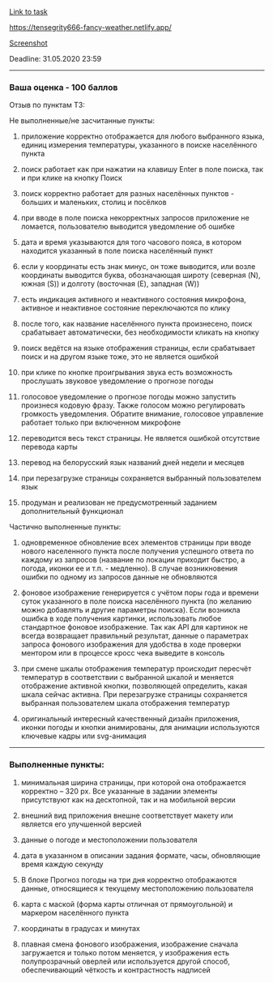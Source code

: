 [Link to task](https://github.com/rolling-scopes-school/tasks/blob/master/tasks/fancy-weather.md)

https://tensegrity666-fancy-weather.netlify.app/

[Screenshot](https://yadi.sk/d/OXWXREU2-Yqpwg)

Deadline: 31.05.2020 23:59
_____________________________________________________________________________
### Ваша оценка - 100 баллов 

Отзыв по пунктам ТЗ:

Не выполненные/не засчитанные пункты:

1) приложение корректно отображается для любого выбранного языка, единиц измерения температуры, указанного в поиске населённого пункта 

2) поиск работает как при нажатии на клавишу Enter в поле поиска, так и при клике на кнопку Поиск 

3) поиск корректно работает для разных населённых пунктов - больших и маленьких, столиц и посёлков 

4) при вводе в поле поиска некорректных запросов приложение не ломается, пользователю выводится уведомление об ошибке 

5) дата и время указываются для того часового пояса, в котором находится указанный в поле поиска населённый пункт 

6) если у координаты есть знак минус, он тоже выводится, или возле координаты выводится буква, обозначающая широту (северная (N), южная (S)) и долготу (восточная (E), западная (W)) 

7) есть индикация активного и неактивного состояния микрофона, активное и неактивное состояние переключаются по клику 

8) после того, как название населённого пункта произнесено, поиск срабатывает автоматически, без необходимости кликать на кнопку 

9) поиск ведётся на языке отображения страницы, если срабатывает поиск и на другом языке тоже, это не является ошибкой 

10) при клике по кнопке проигрывания звука есть возможность прослушать звуковое уведомление о прогнозе погоды 

11) голосовое уведомление о прогнозе погоды можно запустить произнеся кодовую фразу. Также голосом можно регулировать громкость уведомления. Обратите внимание, голосовое управление работает только при включенном микрофоне 

12) переводится весь текст страницы. Не является ошибкой отсутствие перевода карты 

13) перевод на белорусский язык названий дней недели и месяцев 

14) при перезагрузке страницы сохраняется выбранный пользователем язык 

15) продуман и реализован не предусмотренный заданием дополнительный функционал 

Частично выполненные пункты:

1) одновременное обновление всех элементов страницы при вводе нового населенного пункта после получения успешного ответа по каждому из запросов (название по локации приходит быстро, а погода, иконки ее и т.п. - медленно). В случае возникновения ошибки по одному из запросов данные не обновляются 

2) фоновое изображение генерируется с учётом поры года и времени суток указанного в поле поиска населённого пункта (по желанию можно добавлять и другие параметры поиска). Если возникла ошибка в ходе получения картинки, использовать любое стандартное фоновое изображение. Так как API для картинок не всегда возвращает правильный результат, данные о параметрах запроса фонового изображения для удобства в ходе проверки ментором или в процессе кросс чека выведите в консоль 

3) при смене шкалы отображения температур происходит пересчёт температур в соответствии с выбранной шкалой и меняется отображение активной кнопки, позволяющей определить, какая шкала сейчас активна. При перезагрузке страницы сохраняется выбранная пользователем шкала отображения температур 

4) оригинальный интересный качественный дизайн приложения, иконки погоды и кнопки анимированы, для анимации используются ключевые кадры или svg-анимация 
_________________________________________________________________________________________________________
### Выполненные пункты:

1) минимальная ширина страницы, при которой она отображается корректно – 320 рх. Все указанные в задании элементы присутствуют как на десктопной, так и на мобильной версии 

2) внешний вид приложения внешне соответствует макету или является его улучшенной версией 

3) данные о погоде и местоположении пользователя 

4) дата в указанном в описании задания формате, часы, обновляющие время каждую секунду 

5) В блоке Прогноз погоды на три дня корректно отображаются данные, относящиеся к текущему местоположению пользователя 

6) карта с маской (форма карты отличная от прямоугольной) и маркером населённого пункта 

7) координаты в градусах и минутах 

8) плавная смена фонового изображения, изображение сначала загружается и только потом меняется, у изображения есть полупрозрачный оверлей или используется другой способ, обеспечивающий чёткость и контрастность надписей 
